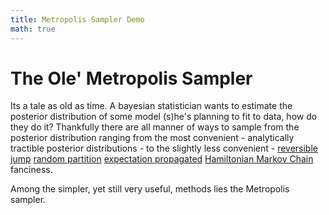 ```yaml
---
title: Metropolis Sampler Demo
math: true
---
```


# The Ole' Metropolis Sampler

Its a tale as old as time. A bayesian statistician wants to estimate the posterior distribution of some model (s)he's planning to fit to data, how do they do it?
Thankfully there are all manner of ways to sample from the posterior distribution ranging from the most convenient - analytically tractible posterior distributions - to the 
slightly less convenient - [reversible jump](https://en.wikipedia.org/wiki/Reversible-jump_Markov_chain_Monte_Carlo) [random partition](https://arxiv.org/abs/1506.04696) [expectation propagated](https://en.wikipedia.org/wiki/Expectation_propagation) [Hamiltonian Markov Chain](https://en.wikipedia.org/wiki/Hamiltonian_Monte_Carlo) fanciness. 

Among the simpler, yet still very useful, methods lies the Metropolis sampler.

